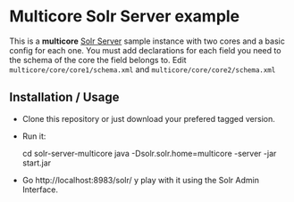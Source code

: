 Multicore Solr Server example
=============================

This is a **multicore** [Solr Server](http://wiki.apache.org/solr/) sample instance with two cores and a basic config for each one. 
You must add declarations for each field you need to the schema of the core the field belongs to. Edit `multicore/core/core1/schema.xml` 
and `multicore/core/core2/schema.xml`

Installation / Usage
--------------------

 * Clone this repository or just download your prefered tagged version.

 * Run it:

    cd solr-server-multicore
    java -Dsolr.solr.home=multicore -server -jar start.jar

 * Go http://localhost:8983/solr/ y play with it using the Solr Admin Interface.
